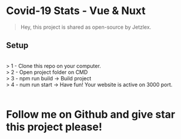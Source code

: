 # Covid-19 Stats - Vue & Nuxt
> Hey, this project is shared as open-source by Jetzlex.

## Setup
<br>
> 1 - Clone this repo on your computer.
<br>
> 2 - Open project folder on CMD
<br>
> 3 - npm run build -> Build project
<br>
> 4 - num run start -> Have fun! Your website is active on 3000 port.

<br>
<br>

# Follow me on Github and give star this project please!
